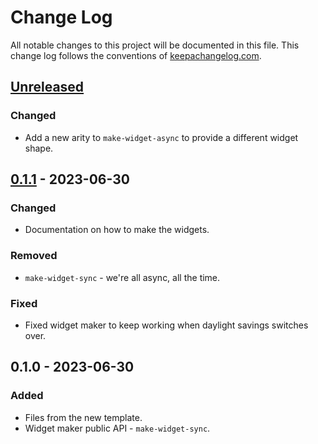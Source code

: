 # Change Log
All notable changes to this project will be documented in this file. This change log follows the conventions of [keepachangelog.com](http://keepachangelog.com/).

## [Unreleased]
### Changed
- Add a new arity to `make-widget-async` to provide a different widget shape.

## [0.1.1] - 2023-06-30
### Changed
- Documentation on how to make the widgets.

### Removed
- `make-widget-sync` - we're all async, all the time.

### Fixed
- Fixed widget maker to keep working when daylight savings switches over.

## 0.1.0 - 2023-06-30
### Added
- Files from the new template.
- Widget maker public API - `make-widget-sync`.

[Unreleased]: https://sourcehost.site/your-name/api-encurtador-url/compare/0.1.1...HEAD
[0.1.1]: https://sourcehost.site/your-name/api-encurtador-url/compare/0.1.0...0.1.1

